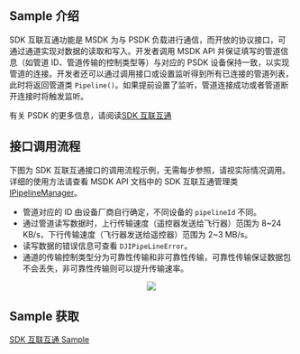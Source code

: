 ## Sample 介绍

SDK 互联互通功能是 MSDK 为与 PSDK 负载进行通信，而开放的协议接口，可通过通道实现对数据的读取和写入。开发者调用 MSDK API 并保证填写的管道信息（如管道 ID、管道传输的控制类型等）与对应的 PSDK 设备保持一致，以实现管道的连接。开发者还可以通过调用接口或设置监听得到所有已连接的管道列表，此时将返回管道类 `Pipeline()`。如果提前设置了监听，管道连接成功或者管道断开连接时将触发监听。

有关 PSDK 的更多信息，请阅读[SDK 互联互通](https://developer.dji.com/doc/payload-sdk-tutorial/cn/function-set/advanced-function/sdk-interconnection.html)

## 接口调用流程

下图为 SDK 互联互通接口的调用流程示例，无需每步参照，请视实际情况调用。详细的使用方法请查看 MSDK API 文档中的 SDK 互联互通管理类 [IPipelineManager](https://developer.dji.com/cn/api-reference-v5/android-api/Components/IPipelineManager/IPipelineManager.html)。

* 管道对应的 ID 由设备厂商自行确定，不同设备的 `pipelineId` 不同。
* 通过管道读写数据时，上行传输速度（遥控器发送给飞行器）范围为 8~24 KB/s，下行传输速度（飞行器发送给遥控器）范围为 2~3 MB/s。
* 读写数据的错误信息可查看 `DJIPipeLineError`。
* 通道的传输控制类型分为可靠性传输和非可靠性传输，可靠性传输保证数据包不会丢失，非可靠性传输则可以提升传输速率。

<div align=center>
<img src="https://terra-1-g.djicdn.com/71a7d383e71a4fb8887a310eb746b47f/msdk/Documentation/v5.3/sdk-interconnection-api(1).png" style="width:auto"/>
</div>


## Sample 获取

[SDK 互联互通 Sample](https://github.com/dji-sdk/Mobile-SDK-Android-V5/blob/dev-sdk-alpha/SampleCode-V5/android-sdk-v5-sample/module-aircraft/src/main/java/dji/sampleV5/moduleaircraft/models/MopVM.kt)
